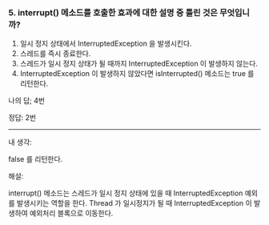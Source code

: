 ### 5. interrupt() 메소드를 호출한 효과에 대한 설명 중 틀린 것은 무엇입니까?

1. 일시 정지 상태에서 InterruptedException 을 발생시킨다.
2. 스레드를 즉시 종료한다.
3. 스레드가 일시 정지 상태가 될 때까지 InterruptedException 이 발생하지 않는다.
4. InterruptedException 이 발생하지 않았다면 isInterrupted() 메소드는 true 를 리턴한다.

나의 답; 4번 

정답: 2번

---
내 생각:

false 를 리턴한다.

해설:

interrupt() 메소드는 스레드가 일시 정지 상태에 있을 때 InterruptedException 예외를 발생시키는 역할을 한다.
Thread 가 일시정지가 될 때 InterruptedException 이 발생하여 예외처리 블록으로 이동한다.